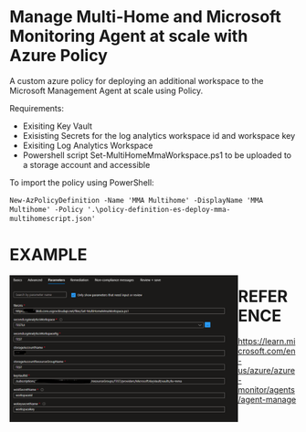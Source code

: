# Manage Multi-Home and Microsoft Monitoring Agent at scale with Azure Policy # 

A custom azure policy for deploying an additional workspace to the Microsoft Management Agent at scale using Policy.

Requirements:
- Exisiting Key Vault
- Exisisting Secrets for the log analytics workspace id and workspace key
- Exisiting Log Analytics Workspace
- Powershell script Set-MultiHomeMmaWorkspace.ps1 to be uploaded to a storage account and accessible

To import the policy using PowerShell:

```plaintext
New-AzPolicyDefinition -Name 'MMA Multihome' -DisplayName 'MMA Multihome' -Policy '.\policy-definition-es-deploy-mma-multihomescript.json'
```

# EXAMPLE #

<img align="left" src="https://github.com/mikedzikowski/AzurePolicies/blob/main/MMA/policymma.png" alt="policy example" width=400px />


# REFERENCE #
 
https://learn.microsoft.com/en-us/azure/azure-monitor/agents/agent-manage